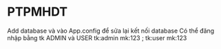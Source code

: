# PTPMHDT
Add database và vào App.config để sửa lại kết nối database
Có thể đăng nhập bằng tk ADMIN và USER
tk:admin mk:123 ; tk:user mk:123
